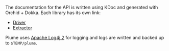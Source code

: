 The documentation for the API is written using KDoc and generated with Orchid + Dokka.
Each library has its own link:

* [Driver](https://plume-oss.github.io/plume-driver/)
* [Extractor](https://plume-oss.github.io/plume-extractor/index.html)

Plume uses [Apache Log4j 2](https://logging.apache.org/log4j/) for logging 
and logs are written and backed up to `$TEMP/plume`.
